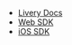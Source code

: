 - [Livery Docs](/ 'Livery Docs')
- [Web SDK](web-sdk.md 'Livery Web SDK')
- [iOS SDK](ios-sdk.md 'Livery iOS SDK')
